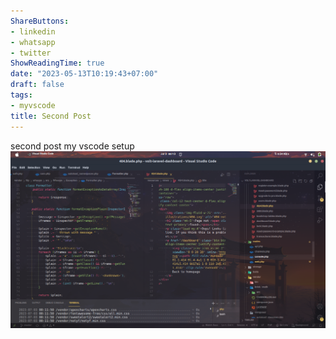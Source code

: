 ```yaml
---
ShareButtons:
- linkedin
- whatsapp
- twitter
ShowReadingTime: true
date: "2023-05-13T10:19:43+07:00"
draft: false
tags:
- myvscode
title: Second Post
---
```


second post my vscode setup 
![vscodesetup-second](./vscodesetup-second.png)

